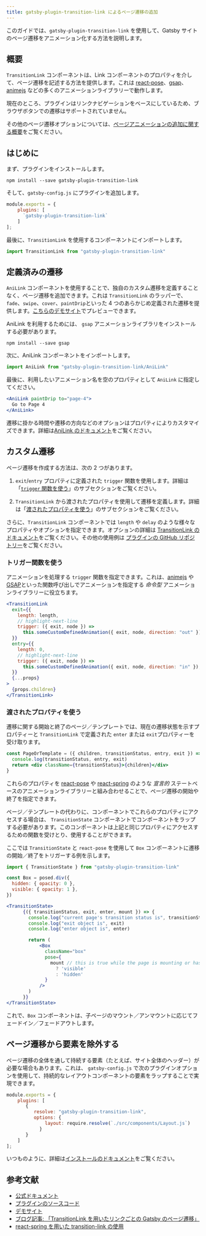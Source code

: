 ```yaml
---
title: gatsby-plugin-transition-link によるページ遷移の追加
---
```


このガイドでは、`gatsby-plugin-transition-link` を使用して、Gatsby サイトのページ遷移をアニメーション化する方法を説明します。

## 概要

`TransitionLink` コンポーネントは、Link コンポーネントのプロパティを介して、ページ遷移を記述する方法を提供します。これは [react-pose](https://popmotion.io/pose/)、[gsap](https://greensock.com/)、[animejs](https://animejs.com/) などの多くのアニメーションライブラリーで動作します。

現在のところ、プラグインはリンクナビゲーションをベースにしているため、ブラウザボタンでの遷移はサポートされていません。

その他のページ遷移オプションについては、[ページアニメーションの追加に関する概要](/docs/adding-page-transitions)をご覧ください。

## はじめに

まず、プラグインをインストールします。

```shell
npm install --save gatsby-plugin-transition-link
```

そして、`gatsby-config.js` にプラグインを追加します。

```javascript:title=gatsby-config.js
module.exports = {
    plugins: [
      `gatsby-plugin-transition-link`
    ]
];
```

最後に、`TransitionLink` を使用するコンポーネントにインポートします。

```javascript
import TransitionLink from "gatsby-plugin-transition-link"
```

## 定義済みの遷移

`AniLink` コンポーネントを使用することで、独自のカスタム遷移を定義することなく、ページ遷移を追加できます。これは `TransitionLink` のラッパーで、`fade`、`swipe`、`cover`、`paintDrip`といった 4 つのあらかじめ定義された遷移を提供します。[こちらのデモサイト](https://gatsby-plugin-transition-link.netlify.com/)でプレビューできます。

AniLink を利用するためには、 `gsap` アニメーションライブラリをインストールする必要があります。

```shell
npm install --save gsap
```

次に、AniLink コンポーネントをインポートします。

```jsx
import AniLink from "gatsby-plugin-transition-link/AniLink"
```

最後に、利用したいアニメーション名を空のプロパティとして `AniLink` に指定してください。

```jsx
<AniLink paintDrip to="page-4">
  Go to Page 4
</AniLink>
```

遷移に掛かる時間や遷移の方向などのオプションはプロパティによりカスタマイズできます。詳細は[AniLink のドキュメント](https://transitionlink.tylerbarnes.ca/docs/anilink/)をご覧ください。

## カスタム遷移

ページ遷移を作成する方法は、次の 2 つがあります。

1. `exit`/`entry` プロパティに定義された `trigger` 関数を使用します。詳細は「[`trigger` 関数を使う](#using-the-trigger-function)」のサブセクションをご覧ください。

2. `TransitionLink` から渡されたプロパティを使用して遷移を定義します。詳細は「[渡されたプロパティを使う](#using-passed-props)」のサブセクションをご覧ください。

さらに、`TransitionLink` コンポーネントでは `length` や `delay` のような様々なプロパティやオプションを指定できます。オプションの詳細は [TransitionLink のドキュメント](https://transitionlink.tylerbarnes.ca/docs/transitionlink/)をご覧ください。その他の使用例は [プラグインの GitHub リポジトリー](https://github.com/TylerBarnes/gatsby-plugin-transition-link)をご覧ください。

### トリガー関数を使う

アニメーションを処理する `trigger` 関数を指定できます。これは、[animejs](https://animejs.com/) や [GSAP](https://greensock.com/gsap)といった関数呼び出しでアニメーションを指定する _命令型_ アニメーションライブラリーに役立ちます。

```jsx
<TransitionLink
  exit={{
    length: length,
    // highlight-next-line
    trigger: ({ exit, node }) =>
      this.someCustomDefinedAnimation({ exit, node, direction: "out" }),
  }}
  entry={{
    length: 0,
    // highlight-next-line
    trigger: ({ exit, node }) =>
      this.someCustomDefinedAnimation({ exit, node, direction: "in" }),
  }}
  {...props}
>
  {props.children}
</TransitionLink>
```

### 渡されたプロパティを使う

遷移に関する開始と終了のページ／テンプレートでは、現在の遷移状態を示すプロパティーと `TransitionLink` で定義された `enter` または `exit`プロパティーを受け取ります。

```jsx
const PageOrTemplate = ({ children, transitionStatus, entry, exit }) => {
  console.log(transitionStatus, entry, exit)
  return <div className={transitionStatus}>{children}</div>
}
```

これらのプロパティを [react-pose](https://popmotion.io/pose/) や [react-spring](http://react-spring.surge.sh/) のような _宣言的_ ステートベースのアニメーションライブラリーと組み合わせることで、ページ遷移の開始や終了を指定できます。

ページ／テンプレートの代わりに、コンポーネントでこれらのプロパティにアクセスする場合は、 `TransitionState` コンポーネントでコンポーネントをラップする必要があります。このコンポーネントは上記と同じプロパティにアクセスするための関数を受けとり、使用することができます。

ここでは `TransitionState` と `react-pose` を使用して `Box` コンポーネントに遷移の開始／終了をトリガーする例を示します。

```jsx
import { TransitionState } from "gatsby-plugin-transition-link"

const Box = posed.div({
  hidden: { opacity: 0 },
  visible: { opacity: 1 },
})

<TransitionState>
      {({ transitionStatus, exit, enter, mount }) => {
        console.log("current page's transition status is", transitionStatus)
        console.log("exit object is", exit)
        console.log("enter object is", enter)

        return (
            <Box
              className="box"
              pose={
                mount // this is true while the page is mounting or has mounted
                  ? 'visible'
                  : 'hidden'
              }
            />
        )
      }}
</TransitionState>
```

これで、`Box` コンポーネントは、子ページのマウント／アンマウントに応じてフェードイン／フェードアウトします。

## ページ遷移から要素を除外する

ページ遷移の全体を通して持続する要素（たとえば、サイト全体のヘッダー）が必要な場合もあります。これは、 `gatsby-config.js` で次のプラグインオプションを使用して、持続的なレイアウトコンポーネントの要素をラップすることで実現できます。

```javascript
module.exports = {
    plugins: [
       {
          resolve: "gatsby-plugin-transition-link",
          options: {
              layout: require.resolve(`./src/components/Layout.js`)
            }
       }
    ]
];
```

いつものように、詳細は[インストールのドキュメント](https://transitionlink.tylerbarnes.ca/docs/transitionportal/)をご覧ください。

## 参考文献

- [公式ドキュメント](https://transitionlink.tylerbarnes.ca/docs/)
- [プラグインのソースコード](https://github.com/TylerBarnes/gatsby-plugin-transition-link)
- [デモサイト](https://gatsby-plugin-transition-link.netlify.com/)
- [ブログ記事: 「TransitionLink を用いたリンクごとの Gatsby のページ遷移」](/blog/2018-12-04-per-link-gatsby-page-transitions-with-transitionlink/)
- [react-spring を用いた transition-link の使用](https://github.com/TylerBarnes/gatsby-plugin-transition-link/issues/34)
